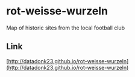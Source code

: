 # rot-weisse-wurzeln
Map of historic sites from the local football club

## Link
[http://datadonk23.github.io/rot-weisse-wurzeln](http://datadonk23.github.io/rot-weisse-wurzeln)
